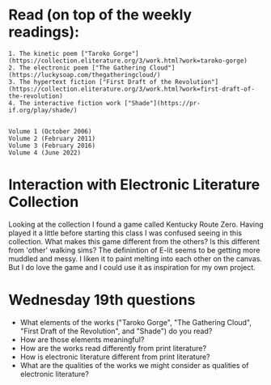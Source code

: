 
# Read (on top of the weekly readings):
    1. The kinetic poem ["Taroko Gorge"](https://collection.eliterature.org/3/work.html?work=taroko-gorge)
    2. The electronic poem ["The Gathering Cloud"](https://luckysoap.com/thegatheringcloud/)
    3. The hypertext fiction ["First Draft of the Revolution"](https://collection.eliterature.org/3/work.html?work=first-draft-of-the-revolution)
    4. The interactive fiction work ["Shade"](https://pr-if.org/play/shade/)

     
    Volume 1 (October 2006)
    Volume 2 (February 2011)
    Volume 3 (February 2016)
    Volume 4 (June 2022)


# Interaction with Electronic Literature Collection

<p>Looking at the collection I found a game called Kentucky Route Zero. Having played it a little before starting this class I was confused seeing in this collection. What makes this game different from the others? Is this different from 'other' walking sims? The definintion of E-lit seems to be getting more muddled and messy. I liken it to paint melting into each other on the canvas. But I do love the game and I could use it as inspiration for my own project.
<p/>


# Wednesday 19th questions


- What elements of the works ("Taroko Gorge", "The Gathering Cloud", "First Draft of the Revolution", and "Shade") do you read?
- How are those elements meaningful?
- How are the works read differently from print literature?
- How is electronic literature different from print literature?
- What are the qualities of the works we might consider as qualities of electronic literature?

